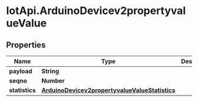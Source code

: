 # IotApi.ArduinoDevicev2propertyvalueValue

## Properties

Name | Type | Description | Notes
------------ | ------------- | ------------- | -------------
**payload** | **String** |  | [optional] 
**seqno** | **Number** |  | [optional] 
**statistics** | [**ArduinoDevicev2propertyvalueValueStatistics**](ArduinoDevicev2propertyvalueValueStatistics.md) |  | [optional] 


